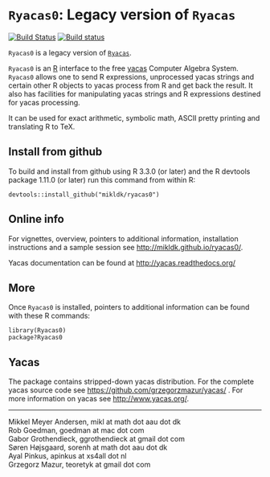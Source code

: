 # `Ryacas0`: Legacy version of `Ryacas` #

[![Build Status](https://travis-ci.org/mikldk/ryacas0.svg?branch=master)](https://travis-ci.org/mikldk/ryacas0)
[![Build status](https://ci.appveyor.com/api/projects/status/21ffy6m7scx92ctk?svg=true)](https://ci.appveyor.com/project/mikldk/ryacas0/branch/master)


`Ryacas0` is a legacy version of [`Ryacas`](https://github.com/mikldk/ryacas).

`Ryacas0` is an [R](https://www.r-project.org/) interface to
the free [yacas](http://www.yacas.org) Computer Algebra
System. `Ryacas0` allows one to send R expressions,
unprocessed yacas strings and certain other R objects to
yacas process from R and get back the result. It also has
facilities for manipulating yacas strings and R expressions
destined for yacas processing.

It can be used for exact arithmetic, symbolic math, ASCII
pretty printing and translating R to TeX. 

## Install from github ##

To build and install from github using R 3.3.0 (or later) and the R devtools package 1.11.0 (or later) run this command from within R:

    devtools::install_github("mikldk/ryacas0")

## Online info ##

For vignettes, overview, pointers to additional information, installation
instructions and a sample session see <http://mikldk.github.io/ryacas0/>. 

Yacas documentation can be found at http://yacas.readthedocs.org/

## More ##

Once `Ryacas0` is installed, pointers to additional information
can be found with these R commands:

    library(Ryacas0)
    package?Ryacas0


## Yacas ##

The package contains stripped-down yacas distribution. For the complete yacas source code see <https://github.com/grzegorzmazur/yacas/> . For more information on yacas see <http://www.yacas.org/>.

---

Mikkel Meyer Andersen, mikl at math dot aau dot dk  
Rob Goedman, goedman at mac dot com  
Gabor Grothendieck, ggrothendieck at gmail dot com  
Søren Højsgaard, sorenh at math dot aau dot dk  
Ayal Pinkus, apinkus at xs4all dot nl  
Grzegorz Mazur, teoretyk at gmail dot com  

